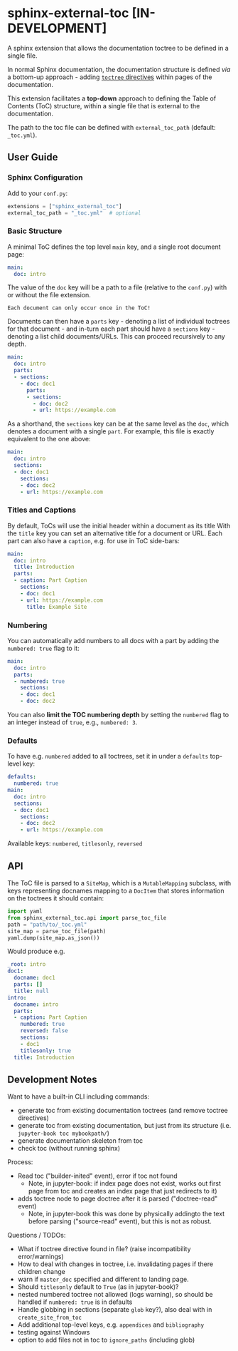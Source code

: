 # sphinx-external-toc [IN-DEVELOPMENT]

A sphinx extension that allows the documentation toctree to be defined in a single file.

In normal Sphinx documentation, the documentation structure is defined *via* a bottom-up approach - adding [`toctree` directives](https://www.sphinx-doc.org/en/master/usage/restructuredtext/directives.html#table-of-contents) within pages of the documentation.

This extension facilitates a **top-down** approach to defining the Table of Contents (ToC) structure, within a single file that is external to the documentation.

The path to the toc file can be defined with `external_toc_path` (default: `_toc.yml`).

## User Guide

### Sphinx Configuration

Add to your `conf.py`:

```python
extensions = ["sphinx_external_toc"]
external_toc_path = "_toc.yml"  # optional
```

### Basic Structure

A minimal ToC defines the top level `main` key, and a single root document page:

```yaml
main:
  doc: intro
```

The value of the `doc` key will be a path to a file (relative to the `conf.py`) with or without the file extension.

```{important}
Each document can only occur once in the ToC!
```

Documents can then have a `parts` key - denoting a list of individual toctrees for that document - and in-turn each part should have a `sections` key - denoting a list child documents/URLs.
This can proceed recursively to any depth.

```yaml
main:
  doc: intro
  parts:
  - sections:
    - doc: doc1
      parts:
      - sections:
        - doc: doc2
        - url: https://example.com
```

As a shorthand, the `sections` key can be at the same level as the `doc`, which denotes a document with a single `part`.
For example, this file is exactly equivalent to the one above:

```yaml
main:
  doc: intro
  sections:
  - doc: doc1
    sections:
    - doc: doc2
    - url: https://example.com
```

### Titles and Captions

By default, ToCs will use the initial header within a document as its title
With the `title` key you can set an alternative title for a document or URL.
Each part can also have a `caption`, e.g. for use in ToC side-bars:

```yaml
main:
  doc: intro
  title: Introduction
  parts:
  - caption: Part Caption
    sections:
    - doc: doc1
    - url: https://example.com
      title: Example Site
```

### Numbering

You can automatically add numbers to all docs with a part by adding the `numbered: true` flag to it:

```yaml
main:
  doc: intro
  parts:
  - numbered: true
    sections:
    - doc: doc1
    - doc: doc2
```

You can also **limit the TOC numbering depth** by setting the `numbered` flag to an integer instead of `true`, e.g., `numbered: 3`.

### Defaults

To have e.g. `numbered` added to all toctrees, set it in under a `defaults` top-level key:

```yaml
defaults:
  numbered: true
main:
  doc: intro
  sections:
  - doc: doc1
    sections:
    - doc: doc2
    - url: https://example.com
```

Available keys: `numbered`, `titlesonly`, `reversed`

## API

The ToC file is parsed to a `SiteMap`, which is a `MutableMapping` subclass, with keys representing docnames mapping to a `DocItem` that stores information on the toctrees it should contain:

```python
import yaml
from sphinx_external_toc.api import parse_toc_file
path = "path/to/_toc.yml"
site_map = parse_toc_file(path)
yaml.dump(site_map.as_json())
```

Would produce e.g.

```yaml
_root: intro
doc1:
  docname: doc1
  parts: []
  title: null
intro:
  docname: intro
  parts:
  - caption: Part Caption
    numbered: true
    reversed: false
    sections:
    - doc1
    titlesonly: true
  title: Introduction
```

## Development Notes

Want to have a built-in CLI including commands:

- generate toc from existing documentation toctrees (and remove toctree directives)
- generate toc from existing documentation, but just from its structure (i.e. `jupyter-book toc mybookpath/`)
- generate documentation skeleton from toc
- check toc (without running sphinx)

Process:

- Read toc ("builder-inited" event), error if toc not found
  - Note, in jupyter-book: if index page does not exist, works out first page from toc and creates an index page that just redirects to it)
- adds toctree node to page doctree after it is parsed ("doctree-read" event)
  - Note, in jupyter-book this was done by physically addingto the text before parsing ("source-read" event), but this is not as robust.

Questions / TODOs:

- What if toctree directive found in file? (raise incompatibility error/warnings)
- How to deal with changes in toctree, i.e. invalidating pages if there children change
- warn if `master_doc` specified and different to landing page.
- Should `titlesonly` default to `True` (as in jupyter-book)?
- nested numbered toctree not allowed (logs warning), so should be handled if `numbered: true` is in defaults
- Handle globbing in sections (separate `glob` key?), also deal with in `create_site_from_toc`
- Add additional top-level keys, e.g. `appendices` and `bibliography`
- testing against Windows
- option to add files not in toc to `ignore_paths` (including glob)
